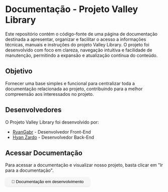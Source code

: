# Documentação - Projeto Valley Library

Este repositório contém o código-fonte de uma página de documentação destinada a apresentar, organizar e facilitar o acesso a informações técnicas, manuais e instruções do projeto Valley Library.
O projeto foi desenvolvido com foco em clareza, navegação intuitiva e facilidade de manutenção, permitindo a expansão e atualização contínua do conteúdo.

## Objetivo

Fornecer uma base simples e funcional para centralizar toda a documentação relacionada ao projeto, contribuindo para a melhor compreensão aos interessados no projeto.

## Desenvolvedores

O Projeto Valley Library foi desenvolvido por:

- [RyanGabr](https://github.com/RyanGabr) - Desenvolvedor Front-End
- [Hyan Zardo](https://github.com/Hyan-Zardo) - Desenvolvedor Back-End

## Acessar Documentação

Para acessar a documentação e visualizar nosso projeto, basta clicar em "Ir para a documentação".

<button style="background-color: whitesmoke; border: none; padding: 6px 20px; border-radius: 6px; box-shadow: 0px 2px 5px rgba(0, 0, 0, 0.1)">🚀 Documentação em desenvolvimento</button>
